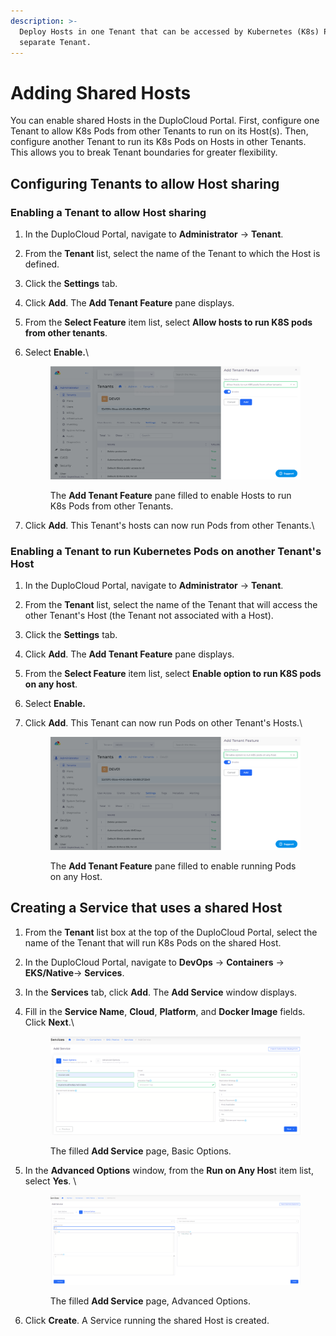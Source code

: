 ```yaml
---
description: >-
  Deploy Hosts in one Tenant that can be accessed by Kubernetes (K8s) Pods in a
  separate Tenant.
---
```


# Adding Shared Hosts

You can enable shared Hosts in the DuploCloud Portal. First, configure one Tenant to allow K8s Pods from other Tenants to run on its Host(s). Then, configure another Tenant to run its K8s Pods on Hosts in other Tenants. This allows you to break Tenant boundaries for greater flexibility.&#x20;

## Configuring Tenants to allow Host sharing

### Enabling a Tenant to allow Host sharing

1. In the DuploCloud Portal, navigate to **Administrator** -> **Tenant**.
2. From the **Tenant** list, select the name of the Tenant to which the Host is defined.&#x20;
3. Click the **Settings** tab.
4. Click **Add**. The **Add Tenant Feature** pane displays.
5. From the **Select Feature** item list, select **Allow hosts to run K8S pods from other tenants**.
6.  Select **Enable.**\


    <div align="left">

    <figure><img src="../../../.gitbook/assets/Screenshot (270).png" alt=""><figcaption><p>The <strong>Add Tenant Feature</strong> pane filled to enable Hosts to run K8s Pods from other Tenants.</p></figcaption></figure>

    </div>
7. Click **Add**. This Tenant's hosts can now run Pods from other Tenants.\


### Enabling a Tenant to run Kubernetes Pods on another Tenant's Host

1. In the DuploCloud Portal, navigate to **Administrator** -> **Tenant**.
2. From the **Tenant** list, select the name of the Tenant that will access the other Tenant's Host (the Tenant not associated with a Host).&#x20;
3. Click the **Settings** tab.
4. Click **Add**. The **Add Tenant Feature** pane displays.
5. From the **Select Feature** item list, select **Enable option to run K8S pods on any host**.
6. Select **Enable.**
7.  Click **Add**. This Tenant can now run Pods on other Tenant's Hosts.\


    <div align="left">

    <figure><img src="../../../.gitbook/assets/shot 3333.png" alt=""><figcaption><p>The <strong>Add Tenant Feature</strong> pane filled to enable running Pods on any Host. </p></figcaption></figure>

    </div>

## Creating a Service that uses a shared Host

1. From the **Tenant** list box at the top of the DuploCloud Portal, select the name of the Tenant that will run K8s Pods on the shared Host.
2. In the DuploCloud Portal, navigate to **DevOps** -> **Containers** -> **EKS/Native**-> **Services**.
3. In the **Services** tab, click **Add**. The **Add Service** window displays.
4.  Fill in the **Service Name**, **Cloud**, **Platform**, and **Docker Image** fields. Click **Next**.\


    <figure><img src="../../../.gitbook/assets/Screenshot (274) (1).png" alt=""><figcaption><p>The filled <strong>Add Service</strong> page, Basic Options.</p></figcaption></figure>
5.  In the **Advanced Options** window, from the **Run on Any Hos**t item list, select **Yes**. \


    <div align="left">

    <figure><img src="../../../.gitbook/assets/Screenshot (276).png" alt=""><figcaption><p>The filled <strong>Add Service</strong> page, Advanced Options.</p></figcaption></figure>

    </div>
6. Click **Create**. A Service running the shared Host is created.&#x20;

